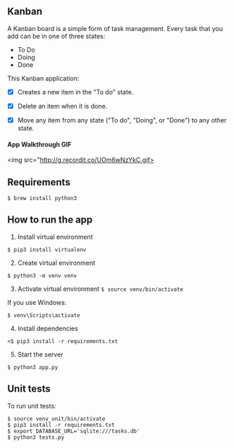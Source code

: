 ## Kanban
A Kanban board is a simple form of task management. Every task that you add can be in one of three states:
- To Do
- Doing
- Done

This Kanban application:

- [x] Creates a new item in the "To do" state.
- [x] Delete an item when it is done.
- [x] Move any item from any state ("To do", "Doing", or "Done") to any other state.


#### App Walkthrough GIF

<img src="http://g.recordit.co/UOm6wNzYkC.gif><br>
          
## Requirements
`$ brew install python3`

## How to run the app

1. Install virtual environment

`$ pip3 install virtualenv`

2. Create virtual environment

`$ python3 -m venv venv`

3. Activate virtual environment
`$ source venv/bin/activate`

If you use Windows:

`$ venv\Scripts\activate`

4. Install dependencies

`<$ pip3 install -r requirements.txt`

5. Start the server

`$ python3 app.py`

## Unit tests
To run unit tests:
```$ python3 -m venv venv_unit
$ source venv_unit/bin/activate
$ pip3 install -r requirements.txt
$ export DATABASE_URL='sqlite:///tasks.db'
$ python3 tests.py
